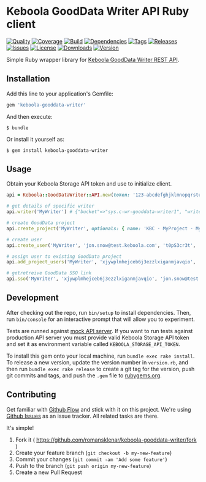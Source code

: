 # Keboola GoodData Writer API Ruby client

[![Quality](http://img.shields.io/codeclimate/github/romansklenar/gooddata-writer-ruby-client.svg?style=flat-square)](https://codeclimate.com/github/romansklenar/gooddata-writer-ruby-client)
[![Coverage](http://img.shields.io/codeclimate/coverage/github/romansklenar/gooddata-writer-ruby-client.svg?style=flat-square)](https://codeclimate.com/github/romansklenar/gooddata-writer-ruby-client)
[![Build](http://img.shields.io/travis-ci/romansklenar/gooddata-writer-ruby-client.svg?style=flat-square)](https://travis-ci.org/romansklenar/gooddata-writer-ruby-client)
[![Dependencies](http://img.shields.io/gemnasium/romansklenar/gooddata-writer-ruby-client.svg?style=flat-square)](https://gemnasium.com/romansklenar/gooddata-writer-ruby-client)
[![Tags](http://img.shields.io/github/tag/romansklenar/gooddata-writer-ruby-client.svg?style=flat-square)](http://github.com/romansklenar/gooddata-writer-ruby-client/tags)
[![Releases](http://img.shields.io/github/release/romansklenar/gooddata-writer-ruby-client.svg?style=flat-square)](http://github.com/romansklenar/gooddata-writer-ruby-client/releases)
[![Issues](http://img.shields.io/github/issues/romansklenar/gooddata-writer-ruby-client.svg?style=flat-square)](http://github.com/romansklenar/gooddata-writer-ruby-client/issues)
[![License](http://img.shields.io/badge/license-MIT-brightgreen.svg?style=flat-square)](http://opensource.org/licenses/MIT)
[![Downloads](http://img.shields.io/gem/dtv/gooddata-writer-ruby-client.svg?style=flat-square)](https://rubygems.org/gems/keboola-gooddata-writer)
[![Version](http://img.shields.io/gem/v/gooddata-writer-ruby-client.svg?style=flat-square)](https://rubygems.org/gems/keboola-gooddata-writer)


Simple Ruby wrapper library for [Keboola GoodData Writer REST API](http://docs.keboolagooddatawriter.apiary.io/).


## Installation

Add this line to your application's Gemfile:

```ruby
gem 'keboola-gooddata-writer'
```

And then execute:

    $ bundle

Or install it yourself as:

    $ gem install keboola-gooddata-writer

## Usage

Obtain your Keboola Storage API token and use to initialize client.

```ruby
api = Keboola::GoodDataWriter::API.new(token: '123-abcdefghjklmnopqrstuvxyz')

# get details of specific writer
api.writer('MyWriter') # {"bucket"=>"sys.c-wr-gooddata-writer1", "writer"=>"gooddata", "writerId"=>"writer1", …, "status"=>"ready"}

# create GoodData project
api.create_project('MyWriter', optionals: { name: 'KBC - MyProject - MyWriter' }) # <Keboola::GoodDataWriter::Job url="https://syrup.keboola.com/queue/jobs/123456", id="123456">

# create user
api.create_user('MyWriter', 'jon.snow@test.keboola.com', 't0pS3cr3t', 'Jon', 'Snow') # <Keboola::GoodDataWriter::Job url="https://syrup.keboola.com/queue/jobs/123456", id="123456">

# assign user to existing GoodData project
api.add_project_users('MyWriter', 'xjywplmhejceb6j3ezzlxiganmjavqio', 'jon.snow@test.keboola.com', 'editor') #<Keboola::GoodDataWriter::Job url="https://syrup.keboola.com/queue/jobs/123456", id="123456">

# getretreive GoodData SSO link
api.sso('MyWriter', 'xjywplmhejceb6j3ezzlxiganmjavqio', 'jon.snow@test.keboola.com') # "https://secure.gooddata.com/gdc/account/customerlogin?sessionId=-----BEGIN+PGP+MESSAGE-----s0m3_l0000n6_h4sh"
```

## Development

After checking out the repo, run `bin/setup` to install dependencies. Then, run `bin/console` for an interactive prompt that will allow you to experiment.

Tests are runned against [mock API server](https://private-anon-cf7bb7f95-keboolagooddatawriter.apiary-mock.com). If you want to run tests against production API server you must provide valid Keboola Storage API token and set it as environment variable called `KEBOOLA_STORAGE_API_TOKEN`.

To install this gem onto your local machine, run `bundle exec rake install`. To release a new version, update the version number in `version.rb`, and then run `bundle exec rake release` to create a git tag for the version, push git commits and tags, and push the `.gem` file to [rubygems.org](https://rubygems.org).

## Contributing
Get familiar with [Github Flow](https://guides.github.com/introduction/flow/index.html) and stick with it on this project.
We're using [Github Issues](https://github.com/slowpath/rails-insights/issues) as an issue tracker. All related tasks are there.

It's simple!
  1. Fork it ( https://github.com/romansklenar/keboola-gooddata-writer/fork )
  2. Create your feature branch (`git checkout -b my-new-feature`)
  3. Commit your changes (`git commit -am 'Add some feature'`)
  4. Push to the branch (`git push origin my-new-feature`)
  5. Create a new Pull Request
